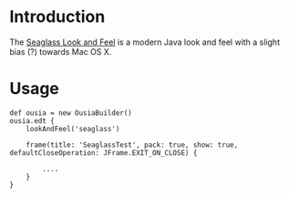 # Introduction #

The [Seaglass Look and Feel](http://code.google.com/p/seaglass/) is a modern Java look and feel with a slight bias (?) towards Mac OS X.

# Usage #

```
def ousia = new OusiaBuilder()
ousia.edt {
    lookAndFeel('seaglass')

    frame(title: 'SeaglassTest', pack: true, show: true, defaultCloseOperation: JFrame.EXIT_ON_CLOSE) {

        ....
    }
}
```